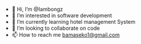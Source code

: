 - 👋 Hi, I’m @Iambongz
- 👀 I’m interested in software development
- 🌱 I’m currently learning hotel management System
- 💞️ I’m looking to collaborate on code
- 📫 How to reach me bamaseko1@gmail.com

<!---
Iambongz/Iambongz is a ✨ special ✨ repository because its `README.md` (this file) appears on your GitHub profile.
You can click the Preview link to take a look at your changes.
--->
